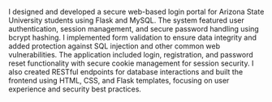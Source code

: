 I designed and developed a secure web-based login portal for Arizona State University students using Flask and MySQL. The system featured user authentication, session management, and secure password handling using bcrypt hashing. I implemented form validation to ensure data integrity and added protection against SQL injection and other common web vulnerabilities. The application included login, registration, and password reset functionality with secure cookie management for session security. I also created RESTful endpoints for database interactions and built the frontend using HTML, CSS, and Flask templates, focusing on user experience and security best practices.
